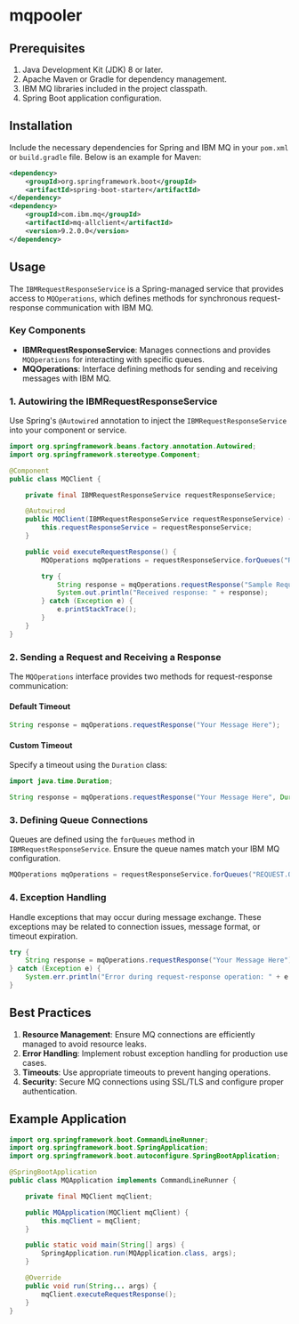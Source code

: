 # mqpooler

## Prerequisites

1. Java Development Kit (JDK) 8 or later.
2. Apache Maven or Gradle for dependency management.
3. IBM MQ libraries included in the project classpath.
4. Spring Boot application configuration.

## Installation

Include the necessary dependencies for Spring and IBM MQ in your `pom.xml` or `build.gradle` file. Below is an example for Maven:

```xml
<dependency>
    <groupId>org.springframework.boot</groupId>
    <artifactId>spring-boot-starter</artifactId>
</dependency>
<dependency>
    <groupId>com.ibm.mq</groupId>
    <artifactId>mq-allclient</artifactId>
    <version>9.2.0.0</version>
</dependency>
```

## Usage
The `IBMRequestResponseService` is a Spring-managed service that provides access to `MQOperations`, which defines methods for synchronous request-response communication with IBM MQ.

### Key Components
- **IBMRequestResponseService**: Manages connections and provides `MQOperations` for interacting with specific queues.
- **MQOperations**: Interface defining methods for sending and receiving messages with IBM MQ.

### 1. Autowiring the IBMRequestResponseService

Use Spring's `@Autowired` annotation to inject the `IBMRequestResponseService` into your component or service.

```java
import org.springframework.beans.factory.annotation.Autowired;
import org.springframework.stereotype.Component;

@Component
public class MQClient {

    private final IBMRequestResponseService requestResponseService;

    @Autowired
    public MQClient(IBMRequestResponseService requestResponseService) {
        this.requestResponseService = requestResponseService;
    }

    public void executeRequestResponse() {
        MQOperations mqOperations = requestResponseService.forQueues("REQUEST.QUEUE", "RESPONSE.QUEUE");

        try {
            String response = mqOperations.requestResponse("Sample Request Message");
            System.out.println("Received response: " + response);
        } catch (Exception e) {
            e.printStackTrace();
        }
    }
}
```

### 2. Sending a Request and Receiving a Response

The `MQOperations` interface provides two methods for request-response communication:

#### Default Timeout

```java
String response = mqOperations.requestResponse("Your Message Here");
```

#### Custom Timeout

Specify a timeout using the `Duration` class:

```java
import java.time.Duration;

String response = mqOperations.requestResponse("Your Message Here", Duration.ofSeconds(30));
```

### 3. Defining Queue Connections

Queues are defined using the `forQueues` method in `IBMRequestResponseService`. Ensure the queue names match your IBM MQ configuration.

```java
MQOperations mqOperations = requestResponseService.forQueues("REQUEST.QUEUE", "RESPONSE.QUEUE");
```

### 4. Exception Handling

Handle exceptions that may occur during message exchange. These exceptions may be related to connection issues, message format, or timeout expiration.

```java
try {
    String response = mqOperations.requestResponse("Your Message Here");
} catch (Exception e) {
    System.err.println("Error during request-response operation: " + e.getMessage());
}
```

## Best Practices

1. **Resource Management**: Ensure MQ connections are efficiently managed to avoid resource leaks.
2. **Error Handling**: Implement robust exception handling for production use cases.
3. **Timeouts**: Use appropriate timeouts to prevent hanging operations.
4. **Security**: Secure MQ connections using SSL/TLS and configure proper authentication.

## Example Application

```java
import org.springframework.boot.CommandLineRunner;
import org.springframework.boot.SpringApplication;
import org.springframework.boot.autoconfigure.SpringBootApplication;

@SpringBootApplication
public class MQApplication implements CommandLineRunner {

    private final MQClient mqClient;

    public MQApplication(MQClient mqClient) {
        this.mqClient = mqClient;
    }

    public static void main(String[] args) {
        SpringApplication.run(MQApplication.class, args);
    }

    @Override
    public void run(String... args) {
        mqClient.executeRequestResponse();
    }
}
```

